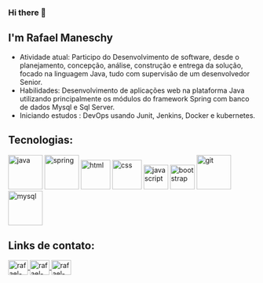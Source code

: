 ### Hi there 👋
## I'm Rafael Maneschy

- Atividade atual: Participo do Desenvolvimento de software, desde o planejamento, concepção, análise, construção e entrega da solução, focado na linguagem Java, tudo com supervisão de um desenvolvedor Senior.
- Habilidades: Desenvolvimento de aplicações web na plataforma Java utilizando principalmente os módulos do framework Spring com banco de dados Mysql e Sql Server.
- Iniciando estudos : DevOps usando Junit, Jenkins, Docker e kubernetes.

## Tecnologias:
<img src="https://cdn.jsdelivr.net/gh/devicons/devicon/icons/java/java-original-wordmark.svg" alt="java" width="70" height="70" style="max-width:100%;"></img>
<img src="https://cdn.jsdelivr.net/gh/devicons/devicon/icons/spring/spring-original-wordmark.svg" alt="spring" width="70" height="70" style="max-width:100%;"></img>
<img src="https://cdn.jsdelivr.net/gh/devicons/devicon/icons/html5/html5-original-wordmark.svg" alt="html" width="60" height="60" style="max-width:100%;"></img>
<img src="https://cdn.jsdelivr.net/gh/devicons/devicon/icons/css3/css3-original-wordmark.svg" alt="css" width="60" height="60" style="max-width:100%;"></img>
<img src="https://cdn.jsdelivr.net/gh/devicons/devicon/icons/javascript/javascript-original.svg" alt="javascript" width="50" height="50" style="max-width:100%;"></img>
<img src="https://cdn.jsdelivr.net/gh/devicons/devicon/icons/bootstrap/bootstrap-plain-wordmark.svg" alt="bootstrap" width="50" height="50" style="max-width:100%;"></img>
<img src="https://cdn.jsdelivr.net/gh/devicons/devicon/icons/git/git-original-wordmark.svg" alt="git" width="70" height="70" style="max-width:100%;"></img>
<img src="https://cdn.jsdelivr.net/gh/devicons/devicon/icons/mysql/mysql-original-wordmark.svg" alt="mysql" width="70" height="70" style="max-width:100%;"></img>

## Links de contato:
<a href="https://www.linkedin.com/in/rafamaneschy/" target="blank">
<img align="center" alt="rafael-linkedin" height="30" width="40" src="https://cdn.jsdelivr.net/gh/devicons/devicon/icons/linkedin/linkedin-original.svg" style="max-width:100%;">
<a href="mailto:rafamaneschy@gmail.com" target="blank">
<img align="center" alt="rafael-gmail" height="30" width="40" src="https://image.flaticon.com/icons/png/512/281/281769.png" style="max-width:100%;">
<a href="https://wa.me/message/MFN7WKJTGTKMD1" target="blank">
<img align="center" alt="rafael-whatsapp" height="30" width="40" src="https://cdn.worldvectorlogo.com/logos/whatsapp-business.svg" style="max-width:100%;">
 

